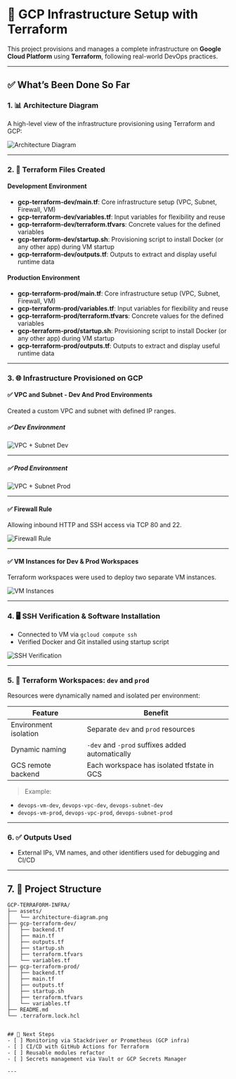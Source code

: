 # 🚀 GCP Infrastructure Setup with Terraform

This project provisions and manages a complete infrastructure on **Google Cloud Platform** using **Terraform**, following real-world DevOps practices.

---

## ✅ What’s Been Done So Far

### 1. 📊 Architecture Diagram

A high-level view of the infrastructure provisioning using Terraform and GCP:

![Architecture Diagram](./assets/architecture-diagram.png)

---

### 2. 🔧 Terraform Files Created

#### Development Environment

- **gcp-terraform-dev/main.tf**: Core infrastructure setup (VPC, Subnet, Firewall, VM)
- **gcp-terraform-dev/variables.tf**: Input variables for flexibility and reuse
- **gcp-terraform-dev/terraform.tfvars**: Concrete values for the defined variables
- **gcp-terraform-dev/startup.sh**: Provisioning script to install Docker (or any other app) during VM startup
- **gcp-terraform-dev/outputs.tf**: Outputs to extract and display useful runtime data

#### Production Environment

- **gcp-terraform-prod/main.tf**: Core infrastructure setup (VPC, Subnet, Firewall, VM)
- **gcp-terraform-prod/variables.tf**: Input variables for flexibility and reuse
- **gcp-terraform-prod/terraform.tfvars**: Concrete values for the defined variables
- **gcp-terraform-prod/startup.sh**: Provisioning script to install Docker (or any other app) during VM startup
- **gcp-terraform-prod/outputs.tf**: Outputs to extract and display useful runtime data

---

### 3. 🌐 Infrastructure Provisioned on GCP

#### ✅ VPC and Subnet - Dev And Prod Environments

Created a custom VPC and subnet with defined IP ranges.

##### ✅ Dev Environment

![VPC + Subnet Dev](./assets/vpc-subnet-dev.png)

---

##### ✅ Prod Environment

![VPC + Subnet Prod](./assets/vpc-subnet-prod.png)

---

#### ✅ Firewall Rule

Allowing inbound HTTP and SSH access via TCP 80 and 22.

![Firewall Rule](./assets/firewall-rule.png)

---

#### ✅ VM Instances for Dev & Prod Workspaces

Terraform workspaces were used to deploy two separate VM instances.

![VM Instances](./assets/vm-list.png)

---

### 4. 🖥️ SSH Verification & Software Installation

- Connected to VM via `gcloud compute ssh`
- Verified Docker and Git installed using startup script

![SSH Verification](./assets/ssh-verification.png)

---

### 5. 🌱 Terraform Workspaces: `dev` and `prod`

Resources were dynamically named and isolated per environment:

| Feature               | Benefit                                         |
| --------------------- | ----------------------------------------------- |
| Environment isolation | Separate `dev` and `prod` resources             |
| Dynamic naming        | `-dev` and `-prod` suffixes added automatically |
| GCS remote backend    | Each workspace has isolated tfstate in GCS      |

> Example:

- `devops-vm-dev`, `devops-vpc-dev`, `devops-subnet-dev`
- `devops-vm-prod`, `devops-vpc-prod`, `devops-subnet-prod`

---

### 6. ✅ Outputs Used

- External IPs, VM names, and other identifiers used for debugging and CI/CD

---

## 7. 📁 Project Structure

```plaintext
GCP-TERRAFORM-INFRA/
├── assets/
│   └── architecture-diagram.png
├── gcp-terraform-dev/
│   ├── backend.tf
│   ├── main.tf
│   ├── outputs.tf
│   ├── startup.sh
│   ├── terraform.tfvars
│   └── variables.tf
├── gcp-terraform-prod/
│   ├── backend.tf
│   ├── main.tf
│   ├── outputs.tf
│   ├── startup.sh
│   ├── terraform.tfvars
│   └── variables.tf
├── README.md
└── .terraform.lock.hcl


## 🏁 Next Steps
- [ ] Monitoring via Stackdriver or Prometheus (GCP infra)
- [ ] CI/CD with GitHub Actions for Terraform
- [ ] Reusable modules refactor
- [ ] Secrets management via Vault or GCP Secrets Manager

---

```
